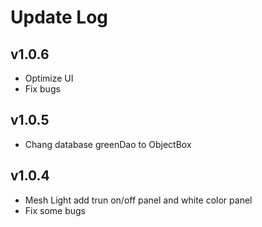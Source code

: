# Update Log

## v1.0.6
- Optimize UI
- Fix bugs

## v1.0.5
- Chang database greenDao to ObjectBox

## v1.0.4
- Mesh Light add trun on/off panel and white color panel
- Fix some bugs
